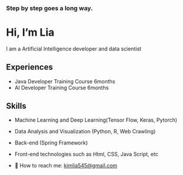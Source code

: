 ### Step by step goes a long way.

# Hi, I’m Lia
I am a Artificial Intelligence developer and data scientist 

## Experiences 
- Java Developer Training Course 6months
- AI Developer Training Course 6months

## Skills
- Machine Learning and Deep Learning(Tensor Flow, Keras, Pytorch)
- Data Analysis and Visualization (Python, R, Web Crawling)
- Back-end (Spring Framework)
- Front-end technologies such as Html, CSS, Java Script, etc

- 💬 How to reach me: kimlia545@gmail.com

<!--
**kimlia545/kimlia545** is a ✨ _special_ ✨ repository because its `README.md` (this file) appears on your GitHub profile.


